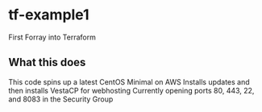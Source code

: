 # tf-example1
 First Forray into Terraform

 ## What this does
 This code spins up a latest CentOS Minimal on AWS
 Installs updates and then installs VestaCP for webhosting
 Currently opening ports 80, 443, 22, and 8083 in the Security Group